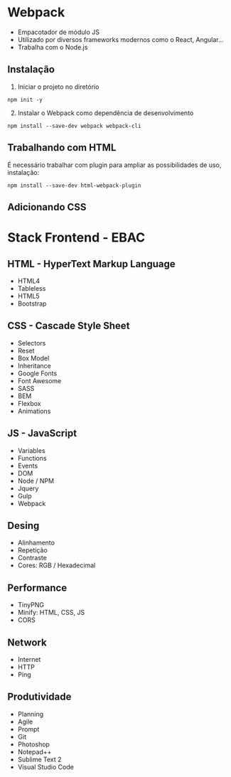 # Webpack
- Empacotador de módulo JS 
- Utilizado por diversos frameworks modernos como o React, Angular...
- Trabalha com o Node.js

## Instalação 

1. Iniciar o projeto no diretório
```
npm init -y
```

2. Instalar o Webpack como dependência de desenvolvimento 
```
npm install --save-dev webpack webpack-cli
```


## Trabalhando com HTML 
É necessário trabalhar com plugin para ampliar as possibilidades de uso, instalação:

```
npm install --save-dev html-webpack-plugin
```

## Adicionando CSS

# Stack Frontend - EBAC 

## HTML - HyperText Markup Language
- HTML4
- Tableless
- HTML5
- Bootstrap 

## CSS - Cascade Style Sheet 
- Selectors
- Reset
- Box Model 
- Inheritance 
- Google Fonts 
- Font Awesome
- SASS
- BEM 
- Flexbox 
- Animations

## JS - JavaScript 
- Variables
- Functions 
- Events
- DOM 
- Node / NPM
- Jquery 
- Gulp
- Webpack 

## Desing 
- Alinhamento 
- Repetição 
- Contraste 
- Cores: RGB / Hexadecimal 

## Performance 
- TinyPNG 
- Minify: HTML, CSS, JS
- CORS 

## Network 
- Internet 
- HTTP
- Ping

## Produtividade 
- Planning
- Agile 
- Prompt 
- Git 
- Photoshop
- Notepad++ 
- Sublime Text 2
- Visual Studio Code
